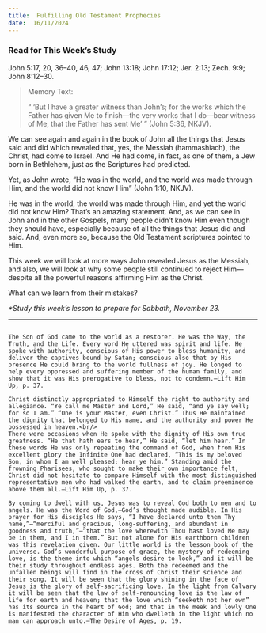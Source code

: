```yaml
---
title:  Fulfilling Old Testament Prophecies
date:  16/11/2024
---
```


### Read for This Week’s Study
John 5:17, 20, 36–40, 46, 47; John 13:18; John 17:12; Jer. 2:13; Zech. 9:9; John 8:12–30.

> <p>Memory Text:</p>
> “ ‘But I have a greater witness than John’s; for the works which the Father has given Me to finish—the very works that I do—bear witness of Me, that the Father has sent Me’ ” (John 5:36, NKJV).

We can see again and again in the book of John all the things that Jesus said and did which revealed that, yes, the Messiah (hammashiach), the Christ, had come to Israel. And He had come, in fact, as one of them, a Jew born in Bethlehem, just as the Scriptures had predicted.

Yet, as John wrote, “He was in the world, and the world was made through Him, and the world did not know Him” (John 1:10, NKJV).

He was in the world, the world was made through Him, and yet the world did not know Him? That’s an amazing statement. And, as we can see in John and in the other Gospels, many people didn’t know Him even though they should have, especially because of all the things that Jesus did and said. And, even more so, because the Old Testament scriptures pointed to Him.

This week we will look at more ways John revealed Jesus as the Messiah, and also, we will look at why some people still continued to reject Him—despite all the powerful reasons affirming Him as the Christ.

What can we learn from their mistakes?

_*Study this week’s lesson to prepare for Sabbath, November 23._

---

```=Additional Reading: Selected Quotes from Ellen G. White

The Son of God came to the world as a restorer. He was the Way, the Truth, and the Life. Every word He uttered was spirit and life. He spoke with authority, conscious of His power to bless hu­manity, and deliver the captives bound by Satan; conscious also that by His presence He could bring to the world fullness of joy. He longed to help every oppressed and suffering member of the human ­family, and show that it was His prerogative to bless, not to condemn.—Lift Him Up, p. 37.

Christ distinctly appropriated to Himself the right to authority and allegiance. “Ye call me Master and Lord,” He said, “and ye say well; for so I am.” “One is your Master, even Christ.” Thus He maintained the dignity that belonged to His name, and the authority and power He possessed in heaven.<br/>
There were occasions when He spoke with the dignity of His own true greatness. “He that hath ears to hear,” He said, “let him hear.” In these words He was only repeating the command of God, when from His excellent glory the Infinite One had declared, “This is my beloved Son, in whom I am well pleased; hear ye him.” Standing amid the frowning Pharisees, who sought to make their own importance felt, Christ did not hesitate to compare Himself with the most distinguished representative men who had walked the earth, and to claim preeminence above them all.—Lift Him Up, p. 37.

By coming to dwell with us, Jesus was to reveal God both to men and to angels. He was the Word of God,—God’s thought made audible. In His prayer for His disciples He says, “I have declared unto them Thy name,”—“merciful and gracious, long-suffering, and abundant in goodness and truth,”—“that the love wherewith Thou hast loved Me may be in them, and I in them.” But not alone for His earthborn children was this revelation given. Our little world is the lesson book of the universe. God’s wonderful purpose of grace, the mystery of redeeming love, is the theme into which “angels desire to look,” and it will be their study throughout endless ages. Both the redeemed and the unfallen beings will find in the cross of Christ their science and their song. It will be seen that the glory shining in the face of Jesus is the glory of self-sacrificing love. In the light from Calvary it will be seen that the law of self-renouncing love is the law of life for earth and heaven; that the love which “seeketh not her own” has its source in the heart of God; and that in the meek and lowly One is manifested the character of Him who dwelleth in the light which no man can approach unto.—The Desire of Ages, p. 19.
```